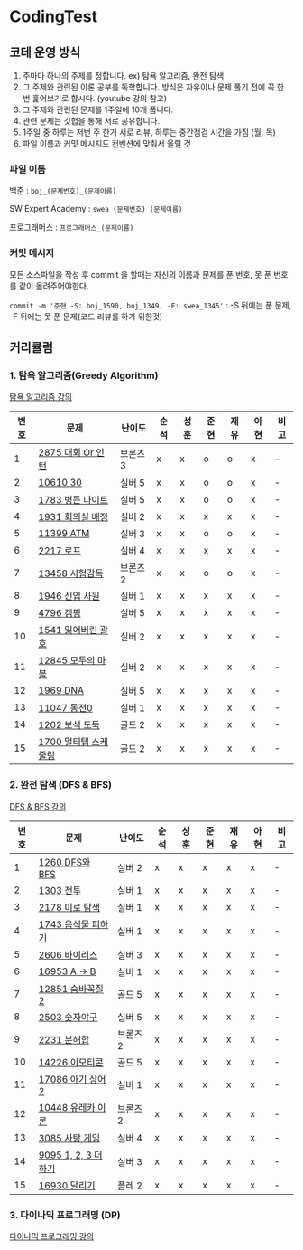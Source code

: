 # CodingTest

## 코테 운영 방식
1. 주마다 하나의 주제를 정합니다. ex) 탐욕 알고리즘, 완전 탐색
2. 그 주제와 관련된 이론 공부를 독학합니다. 방식은 자유이나 문제 풀기 전에 꼭 한 번 훑어보기로 합시다.
(youtube 강의 참고)
3. 그 주제와 관련된 문제를 1주일에 10개 풉니다.
4. 관련 문제는 깃헙을 통해 서로 공유합니다.
5. 1주일 중 하루는 저번 주 한거 서로 리뷰, 하루는 중간점검 시간을 가짐 (월, 목)
6. 파일 이름과 커밋 메시지도 컨벤션에 맞춰서 올릴 것


### 파일 이름

백준 : `boj_(문제번호)_(문제이름)` 

SW Expert Academy : `swea_(문제번호)_(문제이름)`

프로그래머스 : `프로그래머스_(문제이름)`


### 커밋 메시지

모든 소스파일을 작성 후 commit 을 할때는 자신의 이름과 문제를 푼 번호, 못 푼 번호를 같이 올려주어야한다.

`commit -m '준현 -S: boj_1590, boj_1349, -F: swea_1345'` : -S 뒤에는 푼 문제, -F 뒤에는 못 푼 문제(코드 리뷰를 하기 위한것)



## 커리큘럼

### 1. 탐욕 알고리즘(Greedy Algorithm)

[탐욕 알고리즘 강의](https://youtu.be/2zjoKjt97vQ)

|번호|문제|난이도|순석|성훈|준현|재유|아현|비고|
|---|---|---|---|---|---|---|---|---|
|1|[2875 대회 Or 인턴](https://www.acmicpc.net/problem/2875)|브론즈 3|x|x|o|o|x|-|
|2|[10610 30](https://www.acmicpc.net/problem/10610)|실버 5|x|x|o|o|x|-|
|3|[1783 병든 나이트](https://www.acmicpc.net/problem/1783)|실버 5|x|x|o|o|x|-|
|4|[1931 회의실 배정](https://www.acmicpc.net/problem/1931)|실버 2|x|x|x|x|x|-|
|5|[11399 ATM](https://www.acmicpc.net/problem/11399)|실버 3|x|x|o|o|x|-|
|6|[2217 로프](https://www.acmicpc.net/problem/2217)|실버 4|x|x|x|x|x|-|
|7|[13458 시험감독](https://www.acmicpc.net/problem/13458)|브론즈 2|x|x|o|o|x|-|
|8|[1946 신입 사원](https://www.acmicpc.net/problem/1946)|실버 1|x|x|x|x|x|-|
|9|[4796 캠핑](https://www.acmicpc.net/problem/4796)|실버 5|x|x|x|x|x|-|
|10|[1541 잃어버린 괄호](https://www.acmicpc.net/problem/1541)|실버 2|x|x|x|x|x|-|
|11|[12845 모두의 마블](https://www.acmicpc.net/problem/12845)|실버 2|x|x|x|x|x|-|
|12|[1969 DNA](https://www.acmicpc.net/problem/1969)|실버 5|x|x|x|x|x|-|
|13|[11047 동전0](https://www.acmicpc.net/problem/11047)|실버 1|x|x|x|x|x|-|
|14|[1202 보석 도둑](https://www.acmicpc.net/problem/1202)|골드 2|x|x|x|x|x|-|
|15|[1700 멀티탭 스케줄링](https://www.acmicpc.net/problem/1700)|골드 2|x|x|x|x|x|-|


### 2. 완전 탐색 (DFS & BFS)

[DFS & BFS 강의](https://youtu.be/7C9RgOcvkvo)

|번호|문제|난이도|순석|성훈|준현|재유|아현|비고|
|---|---|---|---|---|---|---|---|---|
|1|[1260 DFS와 BFS](https://www.acmicpc.net/problem/1260)|실버 2|x|x|x|x|x|-|
|2|[1303 전투](https://www.acmicpc.net/problem/1303)|실버 1|x|x|x|x|x|-|
|3|[2178 미로 탐색](https://www.acmicpc.net/problem/2178)|실버 1|x|x|x|x|x|-|
|4|[1743 음식물 피하기](https://www.acmicpc.net/problem/1743)|실버 1|x|x|x|x|x|-|
|5|[2606 바이러스](https://www.acmicpc.net/problem/2606)|실버 3|x|x|x|x|x|-|
|6|[16953 A -> B](https://www.acmicpc.net/problem/16953)|실버 1|x|x|x|x|x|-|
|7|[12851 숨바꼭질 2](https://www.acmicpc.net/problem/12851)|골드 5|x|x|x|x|x|-|
|8|[2503 숫자야구](https://www.acmicpc.net/problem/2503)|실버 5|x|x|x|x|x|-|
|9|[2231 분해합](https://www.acmicpc.net/problem/2231)|브론즈 2|x|x|x|x|x|-|
|10|[14226 이모티콘](https://www.acmicpc.net/problem/14226)|골드 5|x|x|x|x|x|-|
|11|[17086 아기 상어2](https://www.acmicpc.net/problem/17086)|실버 1|x|x|x|x|x|-|
|12|[10448 유레카 이론](https://www.acmicpc.net/problem/10448)|브론즈 2|x|x|x|x|x|-|
|13|[3085 사탕 게임](https://www.acmicpc.net/problem/3085)|실버 4|x|x|x|x|x|-|
|14|[9095 1, 2, 3 더하기](https://www.acmicpc.net/problem/9095)|실버 3|x|x|x|x|x|-|
|15|[16930 달리기](https://www.acmicpc.net/problem/16930)|플레 2|x|x|x|x|x|-|

### 3. 다이나믹 프로그래밍 (DP)

[다이나믹 프로그래밍 강의](https://youtu.be/5Lu34WIx2Us)
